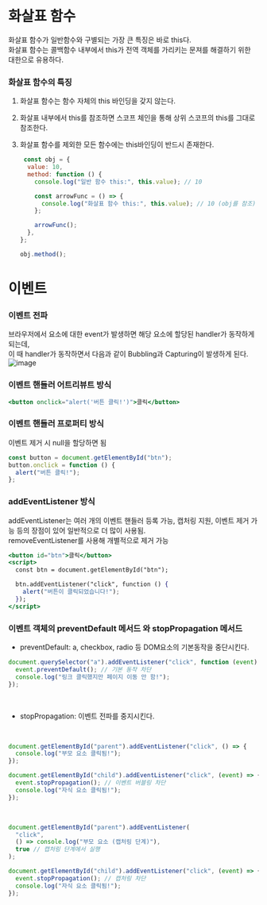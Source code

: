 # 화살표 함수

화살표 함수가 일반함수와 구별되는 가장 큰 특징은 바로 this다.<br />
화살표 함수는 콜백함수 내부에서 this가 전역 객체를 가리키는 문져를 해결하기 위한 대한으로 유용하다.

### 화살표 함수의 특징
1. 화살표 함수는 함수 자체의 this 바인딩을 갖지 않는다.
2. 화살표 내부에서 this를 참조하면 스코프 체인을 통해 상위 스코프의 this를 그대로 참조한다.
3. 화살표 함수를 제외한 모든 함수에는 this바인딩이 반드시 존재한다.
    
    ```jsx
     const obj = {
      value: 10,
      method: function () {
        console.log("일반 함수 this:", this.value); // 10

        const arrowFunc = () => {
          console.log("화살표 함수 this:", this.value); // 10 (obj를 참조)
        };

        arrowFunc();
      },
    };

    obj.method();
    ```
    
# 이벤트
### 이벤트 전파
브라우저에서 요소에 대한 event가 발생하면 해당 요소에 할당된 handler가 동작하게 되는데,<br />
이 때 handler가 동작하면서 다음과 같이 Bubbling과 Capturing이 발생하게 된다.
<br />
![image](https://github.com/user-attachments/assets/8bb2df30-08d4-4bf3-ab1b-24439a34ce4b)
<br />

### 이벤트 핸들러 어트리뷰트 방식
```jsx
<button onclick="alert('버튼 클릭!')">클릭</button>
```

### 이벤트 핸들러 프로퍼티 방식
이벤트 제거 시 null을 할당하면 됨

```jsx
const button = document.getElementById("btn");
button.onclick = function () {
  alert("버튼 클릭!");
};
```

### addEventListener 방식
addEventListener는 여러 개의 이벤트 핸들러 등록 가능, 캡처링 지원, 이벤트 제거 가능 등의 장점이 있어 일반적으로 더 많이 사용됨.<br />
removeEventListener를 사용해 개별적으로 제거 가능

```jsx
<button id="btn">클릭</button>
<script>
  const btn = document.getElementById("btn");

  btn.addEventListener("click", function () {
    alert("버튼이 클릭되었습니다!");
  });
</script>
```

### 이벤트 객체의 preventDefault 메서드 와 stopPropagation 메서드
- preventDefault: a, checkbox, radio 등 DOM요소의 기본동작을 중단시킨다. <br />
```jsx
document.querySelector("a").addEventListener("click", function (event) {
  event.preventDefault(); // 기본 동작 차단
  console.log("링크 클릭했지만 페이지 이동 안 함!");
});
```
<br />

- stopPropagation: 이벤트 전파를 중지시킨다.

<br />

```jsx
document.getElementById("parent").addEventListener("click", () => {
  console.log("부모 요소 클릭됨!");
});

document.getElementById("child").addEventListener("click", (event) => {
  event.stopPropagation(); // 이벤트 버블링 차단
  console.log("자식 요소 클릭됨!");
});
```
<br />

```jsx
document.getElementById("parent").addEventListener(
  "click",
  () => console.log("부모 요소 (캡처링 단계)"),
  true // 캡처링 단계에서 실행
);

document.getElementById("child").addEventListener("click", (event) => {
  event.stopPropagation(); // 캡처링 차단
  console.log("자식 요소 클릭됨!");
});
```
